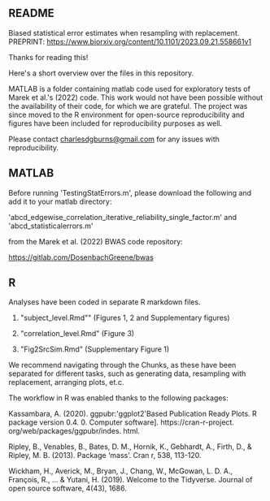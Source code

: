 ## README ##

Biased statistical error estimates when resampling with replacement.
PREPRINT: https://www.biorxiv.org/content/10.1101/2023.09.21.558661v1

Thanks for reading this!

Here's a short overview over the files in this repository.

MATLAB is a folder containing matlab code used for exploratory tests of Marek et al.'s (2022) code. This work would not have been possible without the availability of their code, for which we are grateful.
The project was since moved to the R environment for open-source reproducibility and figures have been included for reproducibility purposes as well.

Please contact charlesdgburns@gmail.com for any issues with reproducibility.

 ## MATLAB ##

Before running 'TestingStatErrors.m', please download the following and add it to your matlab directory:

'abcd_edgewise_correlation_iterative_reliability_single_factor.m' and
'abcd_statisticalerrors.m' 

from the Marek et al. (2022) BWAS code repository:

https://gitlab.com/DosenbachGreene/bwas


 ## R ##

Analyses have been coded in separate R markdown files. 

1) "subject_level.Rmd"" (Figures 1, 2 and Supplementary figures)

2) "correlation_level.Rmd" (Figure 3)

3) "Fig2SrcSim.Rmd" (Supplementary Figure 1)

We recommend navigating through the Chunks, as these have been separated for different tasks, such as generating data, resampling with replacement, arranging plots, et.c.

The workflow in R was enabled thanks to the following packages:

Kassambara, A. (2020). ggpubr:'ggplot2'Based Publication Ready Plots. R package version 0.4. 0. Computer software]. https://cran-r-project. org/web/packages/ggpubr/indes. html.

Ripley, B., Venables, B., Bates, D. M., Hornik, K., Gebhardt, A., Firth, D., & Ripley, M. B. (2013). Package ‘mass’. Cran r, 538, 113-120.

Wickham, H., Averick, M., Bryan, J., Chang, W., McGowan, L. D. A., François, R., ... & Yutani, H. (2019). Welcome to the Tidyverse. Journal of open source software, 4(43), 1686.
